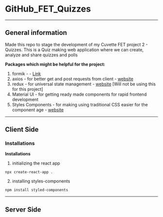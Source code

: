 # GitHub_FET_Quizzes
---

## General information
Made this repo to stage the development of my Cuvette FET project 2 - Quizzes. This is a Quiz making web application where we can create, analyze and share quizzes and polls  

**Packages which might be helpful for the project:**
1. formik -  - [Link]('https://formik.org/')
2. axios - for better get and post requests from client - [website]('https://axios-http.com/docs/intro')
3. redux - for universal state management - [website]('https://redux.js.org/') [Will not be using this for this project]
4. Material UI - for getting ready made components for rapid frontend development 
5. Styles Components - for making using traditional CSS easier for the component age - [website](https://styled-components.com/docs) 

---

## Client Side 

### Installations 

**Installations** 
1. initializing the react app
```
npx create-react-app .
```
2. installing styles-components 
```
npm install styled-components
```

---

## Server Side 

